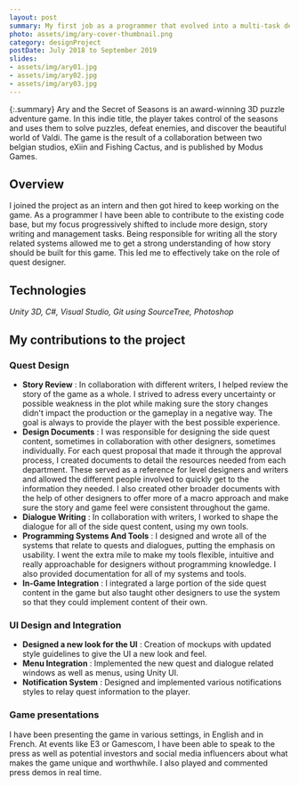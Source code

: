```yaml
---
layout: post
summary: My first job as a programmer that evolved into a multi-task design role.
photo: assets/img/ary-cover-thumbnail.png
category: designProject
postDate: July 2018 to September 2019
slides:
- assets/img/ary01.jpg
- assets/img/ary02.jpg
- assets/img/ary03.jpg
---
```


{:.summary}
Ary and the Secret of Seasons is an award-winning 3D puzzle adventure game. In this indie title, the player takes control of the seasons and uses them to solve puzzles, defeat enemies, and discover the beautiful world of Valdi.
The game is the result of a collaboration between two belgian studios, eXiin and Fishing Cactus, and is published by Modus Games.


## Overview
I joined the project as an intern and then got hired to keep working on the game. As a programmer I have been able to contribute to the existing code base, but my focus progressively shifted to include more design, story writing and management tasks. Being responsible for writing all the story related systems allowed me to get a strong understanding of how story should be built for this game. This led me to effectively take on the role of quest designer.
 

## Technologies
*Unity 3D, C#, Visual Studio, Git using SourceTree, Photoshop*

## My contributions to the project

### Quest Design
* **Story Review** : In collaboration with different writers, I helped review the story of the game as a whole. I strived to adress every uncertainty or possible weakness in the plot while making sure the story changes didn't impact the production or the gameplay in a negative way. The goal is always to provide the player with the best possible experience.
* **Design Documents** : I was responsible for designing the side quest content, sometimes in collaboration with other designers, sometimes individually. For each quest proposal that made it through the approval process, I created documents to detail the resources needed from each department. These served as a reference for level designers and writers and allowed the different people involved to quickly get to the information they needed. I also created other broader documents with the help of other designers to offer more of a macro approach and make sure the story and game feel were consistent throughout the game.
* **Dialogue Writing** : In collaboration with writers, I worked to shape the dialogue for all of the side quest content, using my own tools.
* **Programming Systems And Tools** : I designed and wrote all of the systems that relate to quests and dialogues, putting the emphasis on usability. I went the extra mile to make my tools flexible, intuitive and really approachable for designers without programming knowledge. I also provided documentation for all of my systems and tools.
* **In-Game Integration** : I integrated a large portion of the side quest content in the game but also taught other designers to use the system so that they could implement content of their own. 
  
### UI Design and Integration
* **Designed a new look for the UI** : Creation of mockups with updated style guidelines to give the UI a new look and feel.
* **Menu Integration** : Implemented the new quest and dialogue related windows as well as menus, using Unity UI.
* **Notification System** : Designed and implemented various notifications styles to relay quest information to the player.

### Game presentations
I have been presenting the game in various settings, in English and in French. At events like E3 or Gamescom, I have been able to speak to the press as well as potential investors and social media influencers about what makes the game unique and worthwhile. I also played and commented press demos in real time.
